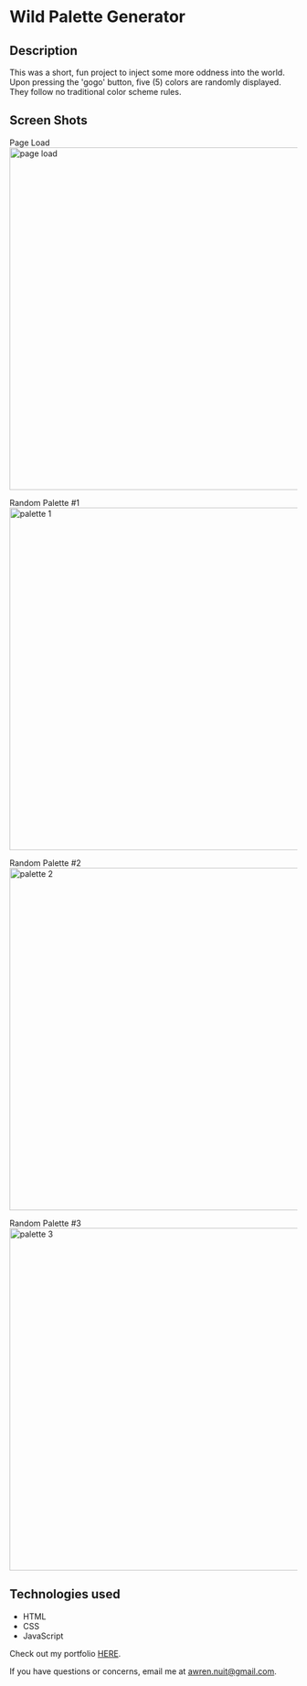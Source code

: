 # Wild Palette Generator

## Description
This was a short, fun project to inject some more oddness into the world.  Upon pressing the 'gogo' button, five (5) colors are randomly displayed.  They follow no traditional color scheme rules.

## Screen Shots
Page Load <br/>
<img src=public/ScreenShots/blank.png width="600" alt="page load"/>

Random Palette #1 <br/>
<img src=public/ScreenShots/blue.png width="600" alt="palette 1"/>

Random Palette #2 <br/>
<img src=public/ScreenShots/light-dark.png width="600" alt="palette 2"/>

Random Palette #3 <br/>
<img src=public/ScreenShots/purple-green.png width="600" alt="palette 3"/>
## Technologies used
- HTML
- CSS
- JavaScript

Check out my portfolio [HERE](http://awrennuit.com/).

If you have questions or concerns, email me at awren.nuit@gmail.com.